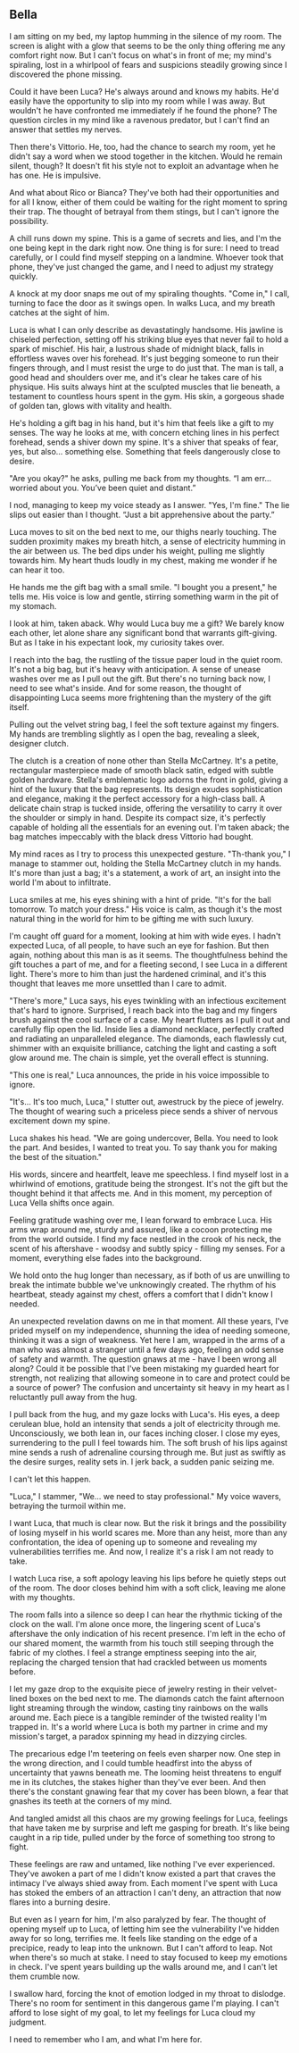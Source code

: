 ## Bella
 
I am sitting on my bed, my laptop humming in the silence of my room. The screen is alight with a glow that seems to be the only thing offering me any comfort right now. But I can't focus on what's in front of me; my mind's spiraling, lost in a whirlpool of fears and suspicions steadily growing since I discovered the phone missing.
 
Could it have been Luca? He's always around and knows my habits. He'd easily have the opportunity to slip into my room while I was away. But wouldn't he have confronted me immediately if he found the phone? The question circles in my mind like a ravenous predator, but I can't find an answer that settles my nerves.
 
Then there's Vittorio. He, too, had the chance to search my room, yet he didn't say a word when we stood together in the kitchen. Would he remain silent, though? It doesn't fit his style not to exploit an advantage when he has one. He is impulsive.
 
And what about Rico or Bianca? They've both had their opportunities and for all I know, either of them could be waiting for the right moment to spring their trap. The thought of betrayal from them stings, but I can't ignore the possibility.
 
A chill runs down my spine. This is a game of secrets and lies, and I'm the one being kept in the dark right now. One thing is for sure: I need to tread carefully, or I could find myself stepping on a landmine. Whoever took that phone, they've just changed the game, and I need to adjust my strategy quickly.
 
A knock at my door snaps me out of my spiraling thoughts. "Come in," I call, turning to face the door as it swings open. In walks Luca, and my breath catches at the sight of him.
 
Luca is what I can only describe as devastatingly handsome. His jawline is chiseled perfection, setting off his striking blue eyes that never fail to hold a spark of mischief. His hair, a lustrous shade of midnight black, falls in effortless waves over his forehead. It's just begging someone to run their fingers through, and I must resist the urge to do just that. The man is tall, a good head and shoulders over me, and it's clear he takes care of his physique. His suits always hint at the sculpted muscles that lie beneath, a testament to countless hours spent in the gym. His skin, a gorgeous shade of golden tan, glows with vitality and health.
 
He's holding a gift bag in his hand, but it's him that feels like a gift to my senses. The way he looks at me, with concern etching lines in his perfect forehead, sends a shiver down my spine. It's a shiver that speaks of fear, yes, but also... something else. Something that feels dangerously close to desire.
 
"Are you okay?" he asks, pulling me back from my thoughts. “I am err… worried about you. You’ve been quiet and distant.”
 
I nod, managing to keep my voice steady as I answer. "Yes, I'm fine." The lie slips out easier than I thought. “Just a bit apprehensive about the party.”
 
Luca moves to sit on the bed next to me, our thighs nearly touching. The sudden proximity makes my breath hitch, a sense of electricity humming in the air between us. The bed dips under his weight, pulling me slightly towards him. My heart thuds loudly in my chest, making me wonder if he can hear it too.
 
He hands me the gift bag with a small smile. "I bought you a present," he tells me. His voice is low and gentle, stirring something warm in the pit of my stomach.
 
I look at him, taken aback. Why would Luca buy me a gift? We barely know each other, let alone share any significant bond that warrants gift-giving. But as I take in his expectant look, my curiosity takes over.
 
I reach into the bag, the rustling of the tissue paper loud in the quiet room. It's not a big bag, but it's heavy with anticipation. A sense of unease washes over me as I pull out the gift. But there's no turning back now, I need to see what's inside. And for some reason, the thought of disappointing Luca seems more frightening than the mystery of the gift itself.
 
Pulling out the velvet string bag, I feel the soft texture against my fingers. My hands are trembling slightly as I open the bag, revealing a sleek, designer clutch.
 
The clutch is a creation of none other than Stella McCartney. It's a petite, rectangular masterpiece made of smooth black satin, edged with subtle golden hardware. Stella's emblematic logo adorns the front in gold, giving a hint of the luxury that the bag represents. Its design exudes sophistication and elegance, making it the perfect accessory for a high-class ball. A delicate chain strap is tucked inside, offering the versatility to carry it over the shoulder or simply in hand. Despite its compact size, it's perfectly capable of holding all the essentials for an evening out. I'm taken aback; the bag matches impeccably with the black dress Vittorio had bought.
 
My mind races as I try to process this unexpected gesture. "Th-thank you," I manage to stammer out, holding the Stella McCartney clutch in my hands. It's more than just a bag; it's a statement, a work of art, an insight into the world I'm about to infiltrate.
 
Luca smiles at me, his eyes shining with a hint of pride. "It's for the ball tomorrow. To match your dress." His voice is calm, as though it's the most natural thing in the world for him to be gifting me with such luxury.
 
I'm caught off guard for a moment, looking at him with wide eyes. I hadn't expected Luca, of all people, to have such an eye for fashion. But then again, nothing about this man is as it seems. The thoughtfulness behind the gift touches a part of me, and for a fleeting second, I see Luca in a different light. There's more to him than just the hardened criminal, and it's this thought that leaves me more unsettled than I care to admit.
 
"There's more," Luca says, his eyes twinkling with an infectious excitement that's hard to ignore. Surprised, I reach back into the bag and my fingers brush against the cool surface of a case. My heart flutters as I pull it out and carefully flip open the lid. Inside lies a diamond necklace, perfectly crafted and radiating an unparalleled elegance. The diamonds, each flawlessly cut, shimmer with an exquisite brilliance, catching the light and casting a soft glow around me. The chain is simple, yet the overall effect is stunning.
 
"This one is real," Luca announces, the pride in his voice impossible to ignore.
 
"It's... It's too much, Luca," I stutter out, awestruck by the piece of jewelry. The thought of wearing such a priceless piece sends a shiver of nervous excitement down my spine.
 
Luca shakes his head. "We are going undercover, Bella. You need to look the part. And besides, I wanted to treat you. To say thank you for making the best of the situation."
 
His words, sincere and heartfelt, leave me speechless. I find myself lost in a whirlwind of emotions, gratitude being the strongest. It's not the gift but the thought behind it that affects me. And in this moment, my perception of Luca Vella shifts once again.
 
Feeling gratitude washing over me, I lean forward to embrace Luca. His arms wrap around me, sturdy and assured, like a cocoon protecting me from the world outside. I find my face nestled in the crook of his neck, the scent of his aftershave - woodsy and subtly spicy - filling my senses. For a moment, everything else fades into the background.
 
We hold onto the hug longer than necessary, as if both of us are unwilling to break the intimate bubble we've unknowingly created. The rhythm of his heartbeat, steady against my chest, offers a comfort that I didn't know I needed.
 
An unexpected revelation dawns on me in that moment. All these years, I've prided myself on my independence, shunning the idea of needing someone, thinking it was a sign of weakness. Yet here I am, wrapped in the arms of a man who was almost a stranger until a few days ago, feeling an odd sense of safety and warmth. The question gnaws at me - have I been wrong all along? Could it be possible that I've been mistaking my guarded heart for strength, not realizing that allowing someone in to care and protect could be a source of power? The confusion and uncertainty sit heavy in my heart as I reluctantly pull away from the hug.
 
I pull back from the hug, and my gaze locks with Luca's. His eyes, a deep cerulean blue, hold an intensity that sends a jolt of electricity through me. Unconsciously, we both lean in, our faces inching closer. I close my eyes, surrendering to the pull I feel towards him. The soft brush of his lips against mine sends a rush of adrenaline coursing through me. But just as swiftly as the desire surges, reality sets in. I jerk back, a sudden panic seizing me.
 
I can't let this happen.
 
"Luca," I stammer, "We... we need to stay professional." My voice wavers, betraying the turmoil within me.
 
I want Luca, that much is clear now. But the risk it brings and the possibility of losing myself in his world scares me. More than any heist, more than any confrontation, the idea of opening up to someone and revealing my vulnerabilities terrifies me. And now, I realize it's a risk I am not ready to take.
 
I watch Luca rise, a soft apology leaving his lips before he quietly steps out of the room. The door closes behind him with a soft click, leaving me alone with my thoughts.
 
The room falls into a silence so deep I can hear the rhythmic ticking of the clock on the wall. I'm alone once more, the lingering scent of Luca's aftershave the only indication of his recent presence. I'm left in the echo of our shared moment, the warmth from his touch still seeping through the fabric of my clothes. I feel a strange emptiness seeping into the air, replacing the charged tension that had crackled between us moments before.
 
I let my gaze drop to the exquisite piece of jewelry resting in their velvet-lined boxes on the bed next to me. The diamonds catch the faint afternoon light streaming through the window, casting tiny rainbows on the walls around me. Each piece is a tangible reminder of the twisted reality I'm trapped in. It's a world where Luca is both my partner in crime and my mission's target, a paradox spinning my head in dizzying circles.
 
The precarious edge I'm teetering on feels even sharper now. One step in the wrong direction, and I could tumble headfirst into the abyss of uncertainty that yawns beneath me. The looming heist threatens to engulf me in its clutches, the stakes higher than they've ever been. And then there's the constant gnawing fear that my cover has been blown, a fear that gnashes its teeth at the corners of my mind.
 
And tangled amidst all this chaos are my growing feelings for Luca, feelings that have taken me by surprise and left me gasping for breath. It's like being caught in a rip tide, pulled under by the force of something too strong to fight.
 
These feelings are raw and untamed, like nothing I've ever experienced. They've awoken a part of me I didn't know existed a part that craves the intimacy I've always shied away from. Each moment I've spent with Luca has stoked the embers of an attraction I can't deny, an attraction that now flares into a burning desire.
 
But even as I yearn for him, I'm also paralyzed by fear. The thought of opening myself up to Luca, of letting him see the vulnerability I've hidden away for so long, terrifies me. It feels like standing on the edge of a precipice, ready to leap into the unknown. But I can't afford to leap. Not when there's so much at stake. I need to stay focused to keep my emotions in check. I've spent years building up the walls around me, and I can't let them crumble now.
 
I swallow hard, forcing the knot of emotion lodged in my throat to dislodge. There's no room for sentiment in this dangerous game I'm playing. I can't afford to lose sight of my goal, to let my feelings for Luca cloud my judgment.
 
I need to remember who I am, and what I'm here for.
